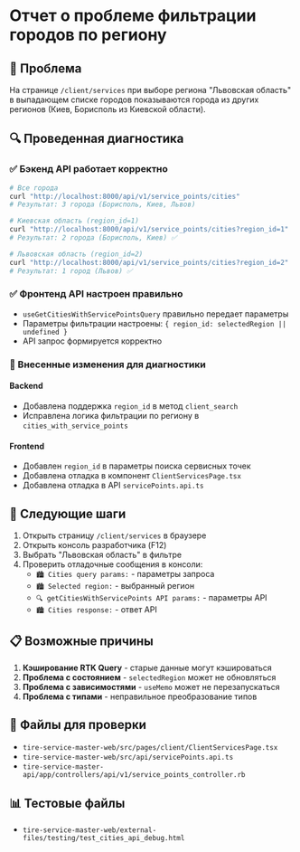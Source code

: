 # Отчет о проблеме фильтрации городов по региону

## 🚨 Проблема
На странице `/client/services` при выборе региона "Львовская область" в выпадающем списке городов показываются города из других регионов (Киев, Борисполь из Киевской области).

## 🔍 Проведенная диагностика

### ✅ Бэкенд API работает корректно
```bash
# Все города
curl "http://localhost:8000/api/v1/service_points/cities"
# Результат: 3 города (Борисполь, Киев, Львов)

# Киевская область (region_id=1)
curl "http://localhost:8000/api/v1/service_points/cities?region_id=1"
# Результат: 2 города (Борисполь, Киев) ✅

# Львовская область (region_id=2)
curl "http://localhost:8000/api/v1/service_points/cities?region_id=2"
# Результат: 1 город (Львов) ✅
```

### ✅ Фронтенд API настроен правильно
- `useGetCitiesWithServicePointsQuery` правильно передает параметры
- Параметры фильтрации настроены: `{ region_id: selectedRegion || undefined }`
- API запрос формируется корректно

### 🔧 Внесенные изменения для диагностики

#### Backend
- Добавлена поддержка `region_id` в метод `client_search`
- Исправлена логика фильтрации по региону в `cities_with_service_points`

#### Frontend
- Добавлен `region_id` в параметры поиска сервисных точек
- Добавлена отладка в компонент `ClientServicesPage.tsx`
- Добавлена отладка в API `servicePoints.api.ts`

## 🎯 Следующие шаги
1. Открыть страницу `/client/services` в браузере
2. Открыть консоль разработчика (F12)
3. Выбрать "Львовская область" в фильтре
4. Проверить отладочные сообщения в консоли:
   - `🏙️ Cities query params:` - параметры запроса
   - `🏙️ Selected region:` - выбранный регион
   - `🔍 getCitiesWithServicePoints API params:` - параметры API
   - `🏙️ Cities response:` - ответ API

## 📋 Возможные причины
1. **Кэширование RTK Query** - старые данные могут кэшироваться
2. **Проблема с состоянием** - `selectedRegion` может не обновляться
3. **Проблема с зависимостями** - `useMemo` может не перезапускаться
4. **Проблема с типами** - неправильное преобразование типов

## 🔧 Файлы для проверки
- `tire-service-master-web/src/pages/client/ClientServicesPage.tsx`
- `tire-service-master-web/src/api/servicePoints.api.ts`
- `tire-service-master-api/app/controllers/api/v1/service_points_controller.rb`

## 📊 Тестовые файлы
- `tire-service-master-web/external-files/testing/test_cities_api_debug.html` 